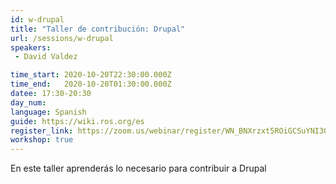 ```yaml
---
id: w-drupal
title: "Taller de contribución: Drupal"
url: /sessions/w-drupal
speakers:
 - David Valdez

time_start: 2020-10-20T22:30:00.000Z
time_end:   2020-10-20T01:30:00.000Z
datee: 17:30-20:30
day_num: 
language: Spanish
guide: https://wiki.ros.org/es
register_link: https://zoom.us/webinar/register/WN_BNXrzxt5ROiGCSuYNI3Osw
workshop: true
---
```


En este taller aprenderás lo necesario para contribuir a Drupal

